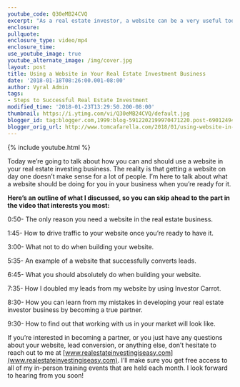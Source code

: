 ```yaml
---
youtube_code: Q30eMB24CVQ
excerpt: "As a real estate investor, a website can be a very useful tool. Here’s how you should set your website up."
enclosure:
pullquote:
enclosure_type: video/mp4
enclosure_time:
use_youtube_image: true
youtube_alternate_image: /img/cover.jpg
layout: post
title: Using a Website in Your Real Estate Investment Business
date: '2018-01-18T08:26:00.001-08:00'
author: Vyral Admin
tags:
- Steps to Successful Real Estate Investment
modified_time: '2018-01-23T13:29:50.200-08:00'
thumbnail: https://i.ytimg.com/vi/Q30eMB24CVQ/default.jpg
blogger_id: tag:blogger.com,1999:blog-5912202199970471220.post-6901249419029072076
blogger_orig_url: http://www.tomcafarella.com/2018/01/using-website-in-your-real-estate.html
---
```

{% include youtube.html %}
 
Today we’re going to talk about how you can and should use a website in your real estate investing business. The reality is that getting a website on day one doesn’t make sense for a lot of people. I’m here to talk about what a website should be doing for you in your business when you’re ready for it. 
 
**Here’s an outline of what I discussed, so you can skip ahead to the part in the video that interests you most:**
 
0:50- The only reason you need a website in the real estate business.
 
1:45- How to drive traffic to your website once you’re ready to have it.
 
3:00- What not to do when building your website.
 
5:35- An example of a website that successfully converts leads.
 
6:45- What you should absolutely do when building your website.
 
7:35- How I doubled my leads from my website by using Investor Carrot.
 
8:30- How you can learn from my mistakes in developing your real estate investor business 
by becoming a true partner.
 
9:30- How to find out that working with us in your market will look like.
 
If you’re interested in becoming a partner, or you just have any questions about your website, lead conversion, or anything else, don’t hesitate to reach out to me at [www.realestateinvestingiseasy.com](www.realestateinvestingiseasy.com). I’ll make sure you get free access to all of my in-person training events that are held each month. I look forward to hearing from you soon!